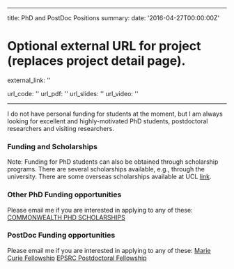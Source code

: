 
---
title: PhD and PostDoc Positions
summary:
date: '2016-04-27T00:00:00Z'

# Optional external URL for project (replaces project detail page).
external_link: ''




url_code: ''
url_pdf: ''
url_slides: ''
url_video: ''


---

I do not have personal funding for students at the moment, but I am always looking for excellent and highly-motivated PhD students, postdoctoral researchers and visiting researchers.

### Funding and Scholarships
Note: Funding for PhD students can also be obtained through scholarship programs. There are several scholarships available, e.g., through the university. There are some overseas scholarships available at UCL [link](https://eur03.safelinks.protection.outlook.com/?url=https%3A%2F%2Fwww.ucl.ac.uk%2Fprospective-students%2Fscholarships%2Fgraduate%2Fovers-res%2Fors&amp;data=05%7C01%7Ctg444%40universityofcambridgecloud.onmicrosoft.com%7Cb4572fe1219b469a55aa08dab35e237b%7C49a50445bdfa4b79ade3547b4f3986e9%7C0%7C0%7C638019514139329648%7CUnknown%7CTWFpbGZsb3d8eyJWIjoiMC4wLjAwMDAiLCJQIjoiV2luMzIiLCJBTiI6Ik1haWwiLCJXVCI6Mn0%3D%7C3000%7C%7C%7C&amp;sdata=4JA5qc8uUhrt78%2B5GgosTDcyvWvRnRGp8DZlC5Uc3Eo%3D&amp;reserved=0).

### Other PhD Funding opportunities
Please email me if you are interested in applying to any of these:
[COMMONWEALTH PHD SCHOLARSHIPS](https://cscuk.fcdo.gov.uk/scholarships/commonwealth-phd-scholarships-for-least-developed-countries-and-vulnerable-states/)

### PostDoc Funding opportunities
Please email me if you are interested in applying to any of these:
[Marie Curie Fellowship](https://marie-sklodowska-curie-actions.ec.europa.eu/)
[EPSRC Postdoctoral Fellowship](https://www.ukri.org/opportunity/epsrc-postdoctoral-fellowship/)
